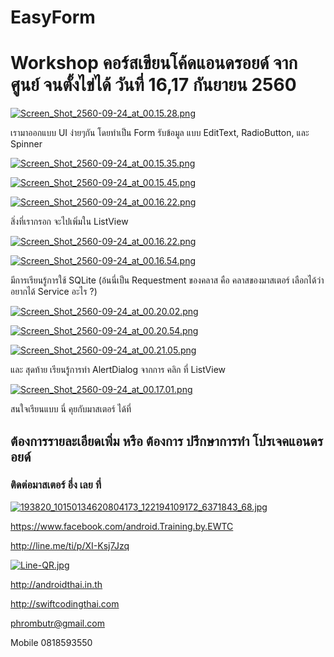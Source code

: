 # EasyForm

# Workshop คอร์สเขียนโค้ดแอนดรอยด์ จากศูนย์ จนตั้งไข่ได้ วันที่ 16,17 กันยายน 2560

[![Screen_Shot_2560-09-24_at_00.15.28.png](https://s26.postimg.org/6zqep9qqx/Screen_Shot_2560-09-24_at_00.15.28.png)](https://postimg.org/image/gka1c5g2t/)

เรามาออกแบบ UI ง่ายๆกัน
โดยทำเป็น Form รับข้อมูล แบบ EditText, RadioButton, และ Spinner

[![Screen_Shot_2560-09-24_at_00.15.35.png](https://s26.postimg.org/mmho2n4ix/Screen_Shot_2560-09-24_at_00.15.35.png)](https://postimg.org/image/7qj4v1t45/)

[![Screen_Shot_2560-09-24_at_00.15.45.png](https://s26.postimg.org/ypmzq7fl5/Screen_Shot_2560-09-24_at_00.15.45.png)](https://postimg.org/image/8u3970dr9/)

[![Screen_Shot_2560-09-24_at_00.16.22.png](https://s26.postimg.org/o47prxynd/Screen_Shot_2560-09-24_at_00.16.22.png)](https://postimg.org/image/sq3u0ak6d/)

สิ่งที่เรากรอก จะไปเพิ่มใน ListView

[![Screen_Shot_2560-09-24_at_00.16.22.png](https://s26.postimg.org/bquvl18yx/Screen_Shot_2560-09-24_at_00.16.22.png)](https://postimg.org/image/pkj8a31k5/)

[![Screen_Shot_2560-09-24_at_00.16.54.png](https://s26.postimg.org/89sti29wp/Screen_Shot_2560-09-24_at_00.16.54.png)](https://postimg.org/image/y5ck19bqd/)

มีการเรียนรู้การใช้ SQLite (อ้นนี่เป็น Requestment ของคลาส คือ คลาสของมาสเตอร์ เลือกได้ว่าอยากได้ Service อะไร ?)

[![Screen_Shot_2560-09-24_at_00.20.02.png](https://s26.postimg.org/u01nfcdyh/Screen_Shot_2560-09-24_at_00.20.02.png)](https://postimg.org/image/4h9b2bued/)

[![Screen_Shot_2560-09-24_at_00.20.54.png](https://s26.postimg.org/7cme96yeh/Screen_Shot_2560-09-24_at_00.20.54.png)](https://postimg.org/image/dqbhcg3ad/)

[![Screen_Shot_2560-09-24_at_00.21.05.png](https://s26.postimg.org/83f4ez0rt/Screen_Shot_2560-09-24_at_00.21.05.png)](https://postimg.org/image/idhje7qn9/)

และ สุดท้าย เรียนรู้การทำ AlertDialog จากการ คลิก ที่ ListView

[![Screen_Shot_2560-09-24_at_00.17.01.png](https://s26.postimg.org/r9sbi5h9l/Screen_Shot_2560-09-24_at_00.17.01.png)](https://postimg.org/image/ev5jhtpr9/)

สนใจเรียนแบบ นี่ คุยกับมาสเตอร์ ได้ที่ 

## ต้องการรายละเอียดเพิ่ม หรือ ต้องการ ปรึกษาการทำ โปรเจคแอนดรอยด์
### ติดต่อมาสเตอร์ อึ่ง เลย ที่

[![193820_10150134620804173_122194109172_6371843_68.jpg](https://s21.postimg.org/4i5tymwsn/193820_10150134620804173_122194109172_6371843_68.jpg)](https://postimg.org/image/4i5tymwsj/)

https://www.facebook.com/android.Training.by.EWTC

http://line.me/ti/p/XI-Ksj7Jzq

[![Line-QR.jpg](https://s9.postimg.org/41ec4gb3z/Line-_QR.jpg)](https://postimg.org/image/h5jwh535n/)

http://androidthai.in.th

http://swiftcodingthai.com    

phrombutr@gmail.com

Mobile 0818593550
